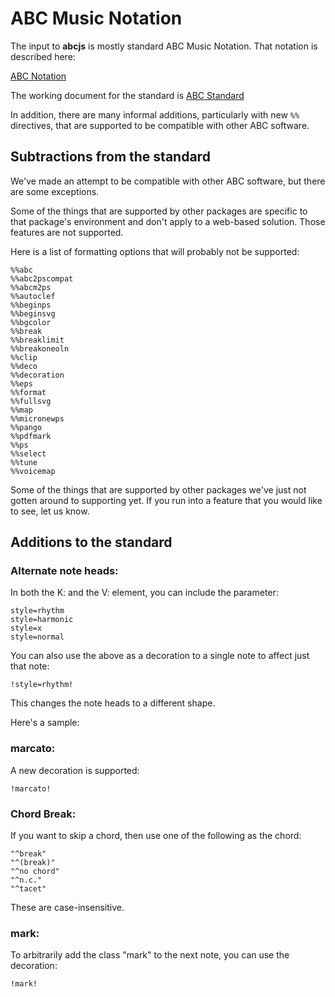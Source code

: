 # ABC Music Notation

The input to **abcjs** is mostly standard ABC Music Notation. That notation is described here:

[ABC Notation](http://abcnotation.com/learn)

The working document for the standard is [ABC Standard](https://abcnotation.com/wiki/abc:standard)

In addition, there are many informal additions, particularly with new `%%` directives, that are supported to be compatible with other ABC software.

## Subtractions from the standard

We've made an attempt to be compatible with other ABC software, but there are some exceptions.

Some of the things that are supported by other packages are specific to that package's environment and don't apply to a web-based solution. Those features are not supported.

Here is a list of formatting options that will probably not be supported:

```
%%abc
%%abc2pscompat
%%abcm2ps
%%autoclef
%%beginps
%%beginsvg
%%bgcolor
%%break
%%breaklimit
%%breakoneoln
%%clip
%%deco
%%decoration
%%eps
%%format
%%fullsvg
%%map
%%micronewps
%%pango
%%pdfmark
%%ps
%%select
%%tune
%%voicemap
```

Some of the things that are supported by other packages we've just not gotten around to supporting yet. If you run into a feature that you would like to see, let us know.

## Additions to the standard

### Alternate note heads:

In both the K: and the V: element, you can include the parameter:

```
style=rhythm
style=harmonic
style=x
style=normal
```

You can also use the above as a decoration to a single note to affect just that note:

```
!style=rhythm!
```

This changes the note heads to a different shape.

Here's a sample:

<show-and-render-abc :abc='`X:1
T:alternate heads
M:C
L:1/8
U:n=!style=normal!
K:C treble style=rhythm
"Am" BBBB B2 B&gt;B | "Dm" B2 B/B/B "C" B4 |\
"Am" B2 nGnB B2 nGnA | "Dm" nDB/B/ nDB/B/ "C" nCB/B/ nCB/B/ |B8| B0 B0 B0 B0 |]
%%text This translates to:
[M:C][K:style=normal]
[A,EAce][A,EAce][A,EAce][A,EAce] [A,EAce]2 [A,EAce]&gt;[A,EAce] |\
[DAdf]2 [DAdf]/[DAdf]/[DAdf] [CEGce]4 |\
[A,EAce]2 GA [A,EAce] GA |\
D[DAdf]/[DAdf]/ D[DAdf]/[DAdf]/ C [CEGce]/[CEGce]/ C[CEGce]/[CEGce]/ |[CEGce]8 | [CEGce]2 [CEGce]2 [CEGce]2 [CEGce]2 |]
GAB2 !style=harmonic![gb]4|GAB2 [K: style=harmonic]gbgb|
[K: style=x]
C/A,/ C/C/E C/zz2|
w:Rock-y did-nt like that
`' ></show-and-render-abc>

### marcato:

A new decoration is supported:

```
!marcato!
```
<render-abc :abc='`X:1
K:C
!marcato!f|
`' ></render-abc>

### Chord Break:

If you want to skip a chord, then use one of the following as the chord:

```
"^break"
"^(break)"
"^no chord"
"^n.c."
"^tacet"
```

<render-abc ref="tune" :abc='`X:1
T:Struttin With Some BBQ
C:1923 Lil Hardin Armstrong
M:4/4
L:1/8
K:F
"G7"d4AFGA|dA-A6|"C7"cB"^N.C."GF EDC=B,|_B,2zF EFAc|
`' ></render-abc>

<render-audio :obj="$refs"></render-audio>

These are case-insensitive.

### mark:

To arbitrarily add the class "mark" to the next note, you can use the decoration:
```
!mark!
```

<render-abc :abc='`X:1
K:C
e!mark!f|g
`' ></render-abc>
